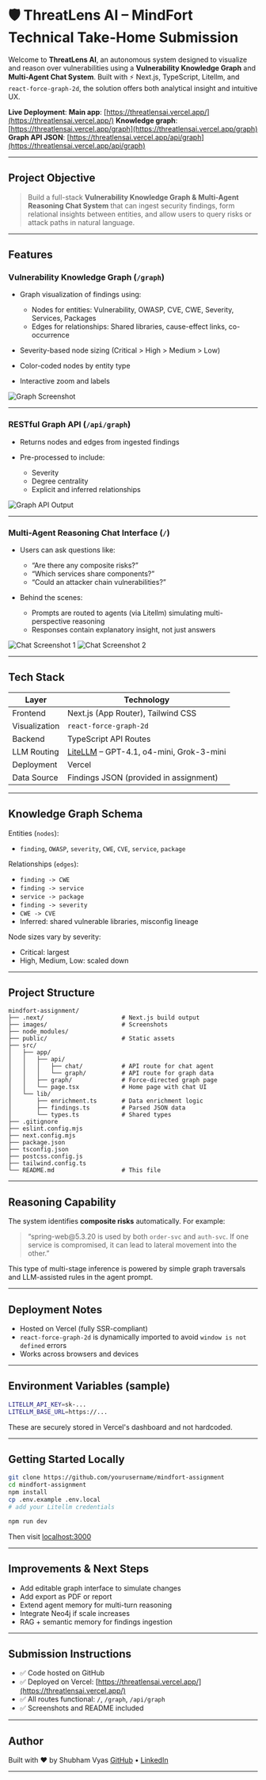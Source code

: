 



# 🛡️ ThreatLens AI – MindFort Technical Take-Home Submission

Welcome to **ThreatLens AI**, an autonomous system designed to visualize and reason over vulnerabilities using a **Vulnerability Knowledge Graph** and **Multi-Agent Chat System**. Built with ⚡ Next.js, TypeScript, Litellm, and `react-force-graph-2d`, the solution offers both analytical insight and intuitive UX.

 **Live Deployment**:
**Main app**: [https://threatlensai.vercel.app/](https://threatlensai.vercel.app/)
**Knowledge graph**: [https://threatlensai.vercel.app/graph](https://threatlensai.vercel.app/graph)
**Graph API JSON**: [https://threatlensai.vercel.app/api/graph](https://threatlensai.vercel.app/api/graph)

---

## Project Objective

> Build a full-stack **Vulnerability Knowledge Graph & Multi-Agent Reasoning Chat System** that can ingest security findings, form relational insights between entities, and allow users to query risks or attack paths in natural language.

---

##  Features

### Vulnerability Knowledge Graph (`/graph`)

* Graph visualization of findings using:

  * Nodes for entities: Vulnerability, OWASP, CVE, CWE, Severity, Services, Packages
  * Edges for relationships: Shared libraries, cause-effect links, co-occurrence
* Severity-based node sizing (Critical > High > Medium > Low)
* Color-coded nodes by entity type
* Interactive zoom and labels

![Graph Screenshot](Images/graph.png)

---

###  RESTful Graph API (`/api/graph`)

* Returns nodes and edges from ingested findings
* Pre-processed to include:

  * Severity
  * Degree centrality
  * Explicit and inferred relationships

![Graph API Output](Images/graphapi.png)

---

### Multi-Agent Reasoning Chat Interface (`/`)

* Users can ask questions like:

  * “Are there any composite risks?”
  * “Which services share components?”
  * “Could an attacker chain vulnerabilities?”
* Behind the scenes:

  * Prompts are routed to agents (via Litellm) simulating multi-perspective reasoning
  * Responses contain explanatory insight, not just answers

![Chat Screenshot 1](Images/page1.png)
![Chat Screenshot 2](Images/page2.png)

---

## Tech Stack

| Layer         | Technology                                                               |
| ------------- | ------------------------------------------------------------------------ |
| Frontend      | Next.js (App Router), Tailwind CSS                                       |
| Visualization | `react-force-graph-2d`                                                   |
| Backend       | TypeScript API Routes                                                    |
| LLM Routing   | [LiteLLM](https://docs.litellm.ai/docs/) – GPT-4.1, o4-mini, Grok-3-mini |
| Deployment    | Vercel                                                                   |
| Data Source   | Findings JSON (provided in assignment)                                   |

---

## Knowledge Graph Schema

Entities (`nodes`):

* `finding`, `OWASP`, `severity`, `CWE`, `CVE`, `service`, `package`

Relationships (`edges`):

* `finding -> CWE`
* `finding -> service`
* `service -> package`
* `finding -> severity`
* `CWE -> CVE`
* Inferred: shared vulnerable libraries, misconfig lineage

Node sizes vary by severity:

* Critical: largest
* High, Medium, Low: scaled down

---

## Project Structure

```
mindfort-assignment/
├── .next/                      # Next.js build output
├── images/                     # Screenshots
├── node_modules/
├── public/                     # Static assets
├── src/
│   ├── app/
│   │   ├── api/
│   │   │   ├── chat/           # API route for chat agent
│   │   │   └── graph/          # API route for graph data
│   │   ├── graph/              # Force-directed graph page
│   │   └── page.tsx            # Home page with chat UI
│   └── lib/
│       ├── enrichment.ts       # Data enrichment logic
│       ├── findings.ts         # Parsed JSON data
│       └── types.ts            # Shared types
├── .gitignore
├── eslint.config.mjs
├── next.config.mjs
├── package.json
├── tsconfig.json
├── postcss.config.js
├── tailwind.config.ts
└── README.md                   # This file
```

---

## Reasoning Capability

The system identifies **composite risks** automatically. For example:

> “spring-web\@5.3.20 is used by both `order-svc` and `auth-svc`. If one service is compromised, it can lead to lateral movement into the other.”

This type of multi-stage inference is powered by simple graph traversals and LLM-assisted rules in the agent prompt.

---

## Deployment Notes

* Hosted on Vercel (fully SSR-compliant)
* `react-force-graph-2d` is dynamically imported to avoid `window is not defined` errors
* Works across browsers and devices

---

## Environment Variables (sample)

```bash
LITELLM_API_KEY=sk-...
LITELLM_BASE_URL=https://...
```

These are securely stored in Vercel's dashboard and not hardcoded.

---

## Getting Started Locally

```bash
git clone https://github.com/yourusername/mindfort-assignment
cd mindfort-assignment
npm install
cp .env.example .env.local
# add your Litellm credentials

npm run dev
```

Then visit [localhost:3000](http://localhost:3000)

---

## Improvements & Next Steps

* Add editable graph interface to simulate changes
* Add export as PDF or report
* Extend agent memory for multi-turn reasoning
* Integrate Neo4j if scale increases
* RAG + semantic memory for findings ingestion

---

## Submission Instructions

* ✅ Code hosted on GitHub
* ✅ Deployed on Vercel: [https://threatlensai.vercel.app/](https://threatlensai.vercel.app/)
* ✅ All routes functional: `/`, `/graph`, `/api/graph`
* ✅ Screenshots and README included

---

## Author

Built with ❤️ by Shubham Vyas
[GitHub](https://github.com/shhubhxm) • [LinkedIn](https://www.linkedin.com/in/shubham-vyas-2594a2152/)

---